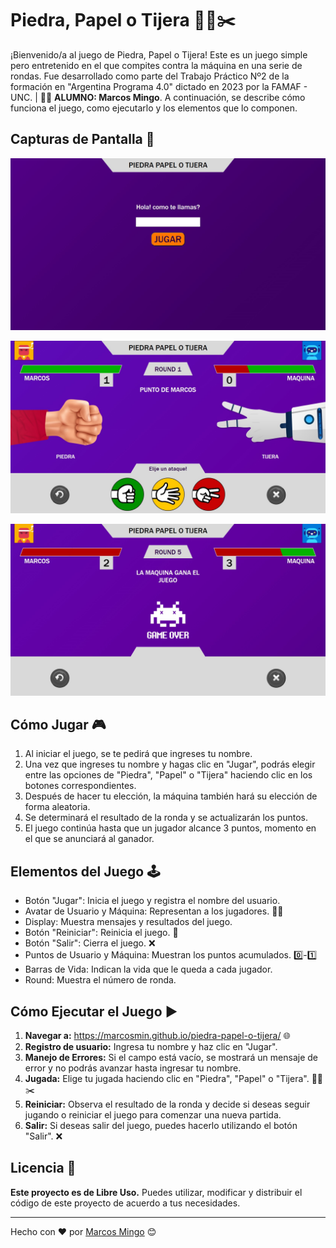# Piedra, Papel o Tijera 🗿📄✂️

¡Bienvenido/a al juego de Piedra, Papel o Tijera! Este es un juego simple pero entretenido en el que compites contra la máquina en una serie de rondas. Fue desarrollado como parte del Trabajo Práctico Nº2 de la formación en "Argentina Programa 4.0" dictado en 2023 por la FAMAF - UNC. | 👨‍🎓 **ALUMNO: Marcos Mingo**.
A continuación, se describe cómo funciona el juego, como ejecutarlo y los elementos que lo componen.

## Capturas de Pantalla 📸

![Captura 1](./imagenes/screenshot1.jpg)

![Captura 2](./imagenes/screenshot2.jpg)

![Captura 3](./imagenes/screenshot3.jpg)


## Cómo Jugar 🎮
1. Al iniciar el juego, se te pedirá que ingreses tu nombre.
2. Una vez que ingreses tu nombre y hagas clic en "Jugar", podrás elegir entre las opciones de "Piedra", "Papel" o "Tijera" haciendo clic en los botones correspondientes.
3. Después de hacer tu elección, la máquina también hará su elección de forma aleatoria.
4. Se determinará el resultado de la ronda y se actualizarán los puntos.
5. El juego continúa hasta que un jugador alcance 3 puntos, momento en el que se anunciará al ganador.

## Elementos del Juego 🕹️
* Botón "Jugar": Inicia el juego y registra el nombre del usuario.
* Avatar de Usuario y Máquina: Representan a los jugadores. 👤🤖
* Display: Muestra mensajes y resultados del juego.
* Botón "Reiniciar": Reinicia el juego. 🔄
* Botón "Salir": Cierra el juego. ❌
* Puntos de Usuario y Máquina: Muestran los puntos acumulados. 0️⃣-1️⃣
* Barras de Vida: Indican la vida que le queda a cada jugador.
* Round: Muestra el número de ronda.

## Cómo Ejecutar el Juego ▶️
1. **Navegar a:** https://marcosmin.github.io/piedra-papel-o-tijera/ 🌐
2. **Registro de usuario:** Ingresa tu nombre y haz clic en "Jugar".
3. **Manejo de Errores:** Si el campo está vacío, se mostrará un mensaje de error y no podrás avanzar hasta ingresar tu nombre.
4. **Jugada:** Elige tu jugada haciendo clic en "Piedra", "Papel" o "Tijera". 🗿📄✂️
5. **Reiniciar:** Observa el resultado de la ronda y decide si deseas seguir jugando o reiniciar el juego para comenzar una nueva partida.
6. **Salir:** Si deseas salir del juego, puedes hacerlo utilizando el botón "Salir". ❌

## Licencia 💚

**Este proyecto es de Libre Uso.** Puedes utilizar, modificar y distribuir el código de este proyecto de acuerdo a tus necesidades.


---
Hecho con ❤️ por [Marcos Mingo](https://github.com/marcosmin) 😊